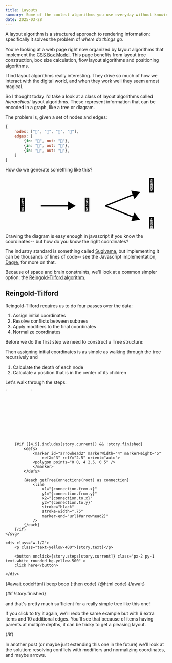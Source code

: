 ```yaml
---
title: Layouts
summary: Some of the coolest algorithms you use everyday without knowing it
date: 2025-03-28
---
```


<script>
    import { Tween } from "svelte/motion"
    import { fade } from "svelte/transition"
    import { codeToHtml } from 'shiki'

    // Tree node structure
    class TreeNode {
        x = $state(new Tween(0)) // x-coordinate for drawing
        y = $state(new Tween(0)) // y-coordinate for drawing
        mod = $state(0) // modifier for shifting subtrees
        constructor(value) {
            this.value = value;
            this.children = [];
        }
        
        addChild(child) {
            this.children.push(child);
            return child;
        }
    }

    // First pass: assign y-coordinates based on depth
    const assignDepth = (node, depth = 0, levelHeight = 30) => {
        // Set vertical position based on depth
        node.y.target = depth * levelHeight;

        // Process all children recursively
        node.children.forEach(child => {
            assignDepth(child, depth + 1, levelHeight);
        });
    };

    // Second pass: assign x-coordinates
    const assignXPositions = (node, nextLeafPosition, leafHorizontalSpacing) => {
        node.x.target = nextLeafPosition
        nextLeafPosition += leafHorizontalSpacing
        
        // Process all children recursively first
        node.children.forEach((child, i) => {
            assignXPositions(child, nextLeafPosition*(i+1), leafHorizontalSpacing);
        });
    };

    const centerNodesBasedOnChildren = (node) => {
        // First process all children recursively
        node.children.forEach(child => {
            centerNodesBasedOnChildren(child);
        });
        
        // Then position this node at the center of its children
        const firstChild = node.children[0];
        const lastChild = node.children[node.children.length - 1];
        
        if (firstChild) {
            node.x.target = (firstChild.x.target + lastChild.x.target) / 2;
        }
    };



    const sampleData = {
        nodes: ["🐄", "🥛", "🧀", "🧈"],
        edges: [
            {in: "🐄", out: "🥛"},
            {in: "🥛", out: "🧀"},
            {in: "🥛", out: "🧈"},
        ]
    }

    function printTree(node, depth = 0) {
        // Create indentation based on depth
        const indent = '  '.repeat(depth);
        
        // Print current node
        console.log(`${indent}${node.value}`);

        // Recursively print children
        for (const child of node.children) {
            printTree(child, depth + 1);
        }
    }


    function buildTree(data) {
        // Create a map to store nodes for quick access
        const nodeMap = new Map();
        
        // Create TreeNode objects for each node
        data.nodes.forEach(nodeValue => {
            nodeMap.set(nodeValue, new TreeNode(nodeValue));
        });
        
        // Track which nodes are children (to identify the root)
        const childNodes = new Set();
        
        // Connect nodes based on edges
        data.edges.forEach(edge => {
            const parent = nodeMap.get(edge.in);
            const child = nodeMap.get(edge.out);
            
            if (parent && child) {
                parent.addChild(child);
                childNodes.add(edge.out);
            }
        });
        
        // Find root node (node that isn't a child of any other node)
        let root = null;
        for (const nodeValue of data.nodes) {
            if (!childNodes.has(nodeValue)) {
                root = nodeMap.get(nodeValue);
                break;
            }
        }
        
        return root;
    }

    function walkTree(node) {
        // Start with current node
        let elements = [node]

        // Recursively add children
        for (const child of node.children) {
            for (const el of walkTree(child)){
                elements.push(el)
            }
        }
        
        return elements;
    }

    function getTreeConnections(node) {
        let connections = [];
        
        // Add connections between this node and its children
        for (const child of node.children) {
            connections.push({
                from: { x: node.x.target, y: node.y.target },
                to: { x: child.x.target, y: child.y.target },
                parent: node,
                child: child
            });
            
            // Recursively get connections from children
            const childConnections = getTreeConnections(child);
            connections = connections.concat(childConnections);
        }
        
        return connections;
    }

    // Build the tree
    let root = $state(buildTree(sampleData))

    let step = $state(0)
    let story = $state({
        current: 0,
        finished: false,
        code: `
class TreeNode {
    constructor(value) {
        this.value = value;
        this.children = [];
        this.x = 0;  // x-coordinate for drawing
        this.y = 0;  // y-coordinate for drawing
        this.mod = 0; // modifier for shifting subtrees
    }

    addChild(child) {
        this.children.push(child);
        return child;
    }
}
`,
        text: "We start with our nodes all piled up on top of each other. The first step is to calculate *depth*.",
        steps: {
            0: () => {
                    assignDepth(root)
                    story.current++
                    story.text = story.finished 
                    ? "We add height for each level of the tree, but the levels are now less obvious since for instance 🫕 (fondue) has both 🥛 (depth 2) and 🧀 (depth 3) as parents."
                    : "We start with the root node and walk the tree, adding a bit of height for each level of the tree."

                    
                    story.code = `
// First pass: assign y-coordinates based on depth
const assignDepth = (node, depth = 0, levelHeight = 30) => {
    // Set vertical position based on depth
    node.y.target = depth * levelHeight;
    
    // Process all children recursively
    node.children.forEach(child => {
        assignDepth(child, child.y.target / levelHeight + depth + 1, levelHeight);
    });
};
`
            },
            1: () => {
                assignXPositions(root, 0, 20)
                story.current++
                story.text = "Then we walk the tree to space out the nodes in a naive way: every element goes a little bit further right than the last one."
                story.code = `
// Second pass: assign x-coordinates
const assignXPositions = (node, nextLeafPosition, leafHorizontalSpacing) => {
    node.x.target = nextLeafPosition
    nextLeafPosition += leafHorizontalSpacing
    
    // Process all children recursively first
    node.children.forEach((child, i) => {
        assignXPositions(child, nextLeafPosition*(i+1), leafHorizontalSpacing);
    });
};
`
            },
            2: () => {
                centerNodesBasedOnChildren(root)
                story.current++
                story.text = "Then we go back and put each node in the middle of its children, giving an orderly appearance to the layout."
                story.code = `
const centerNodesBasedOnChildren = (node) => {
    // First process all children recursively
    node.children.forEach(child => {
        centerNodesBasedOnChildren(child);
    });
    
    // Then position this node at the center of its children
    const firstChild = node.children[0];
    const lastChild = node.children[node.children.length - 1];
    
    if (firstChild) {
        node.x.target = (firstChild.x.target + lastChild.x.target) / 2;
    }
};
`
            },
            3: () => {
                story.current++
                story.text = story.finished ? "Not doing arrows this time." : "Add some arrows and voila, we have a reasonable simple layout."
                story.code = `
function getTreeConnections(node) {
    let connections = [];
    
    // Add connections between this node and its children
    for (const child of node.children) {
        connections.push({
            from: { x: node.x.target, y: node.y.target },
            to: { x: child.x.target, y: child.y.target },
            parent: node,
            child: child
        });
        
        // Recursively get connections from children
        const childConnections = getTreeConnections(child);
        connections = connections.concat(childConnections);
    }
    
    return connections;
}
`
            },
            4: () => {
                story.code = ""
                story.current++
                story.text = "Start over?"
            },
            5: () => {
                story.code = `
const sampleData2 = {
    nodes: ["🐄", "🥛", "🧀", "🧈", "🍦", "🍕", "🥞", "🎂", "🥪", "🌾", "🍞", "🫕"],
    edges: [
        {in: "🐄", out: "🥛"},
        {in: "🥛", out: "🧀"},
        {in: "🥛", out: "🧈"},
        {in: "🥛", out: "🍦"},
        {in: "🧀", out: "🍕"},
        {in: "🧈", out: "🥞"},
        {in: "🧈", out: "🎂"},
        {in: "🧀", out: "🥪"},
        {in: "🍦", out: "🎂"},
        {in: "🐄", out: "🧈"},
        {in: "🐄", out: "🧀"},
        {in: "🧀", out: "🎂"},
        {in: "🥛", out: "🥪"},
        {in: "🍦", out: "🥞"},
        {in: "🌾", out: "🍞"},
        {in: "🍞", out: "🍕"},
        {in: "🍞", out: "🥪"},
        {in: "🍞", out: "🎂"},
        {in: "🥛", out: "🫕"},
        {in: "🧀", out: "🫕"}
    ]
};
`
                root = story.finished ? buildTree(sampleData) : buildTree(sampleData2)
                story.text = story.finished ? "Back to the beginning" : "Let's make it a little harder"
                viewBoxXMax.target = viewBoxXMax.target == 400 ? 100 : 400
                story.current = 0
                story.finished = !story.finished
            }
            
        }
    })

    let codeHtml = $derived(codeToHtml(story.code, {
        lang: 'javascript',
        theme: 'nord'
    }))

    const sampleData2 = {
        nodes: ["🐄", "🥛", "🧀", "🧈", "🍦", "🍕", "🥞", "🎂", "🥪", "🌾", "🍞", "🫕"],
        edges: [
            {in: "🐄", out: "🥛"},
            {in: "🥛", out: "🧀"},
            {in: "🥛", out: "🧈"},
            {in: "🥛", out: "🍦"},
            {in: "🧀", out: "🍕"},
            {in: "🧈", out: "🥞"},
            {in: "🧈", out: "🎂"},
            {in: "🧀", out: "🥪"},
            {in: "🍦", out: "🎂"},
            {in: "🐄", out: "🧈"},
            {in: "🐄", out: "🧀"},
            {in: "🧀", out: "🎂"},
            {in: "🥛", out: "🥪"},
            {in: "🍦", out: "🥞"},
            {in: "🌾", out: "🍞"},
            {in: "🍞", out: "🍕"},
            {in: "🍞", out: "🥪"},
            {in: "🍞", out: "🎂"},
            {in: "🥛", out: "🫕"},
            {in: "🧀", out: "🫕"}
        ]
    };

    let viewBoxXMax = $state(new Tween(100))
    let viewBoxYMax = $state(new Tween(150))
</script>

A layout algorithm is a structured approach to rendering information: specifically it solves the problem of *where do things go*.

You're looking at a web page right now organized by layout algorithms that implement the [CSS Box Model](https://developer.mozilla.org/en-US/docs/Learn_web_development/Core/Styling_basics/Box_model). This page benefits from layout tree construction, box size calculation, flow layout algorithms and positioning algorithms.

I find layout algorithms really interesting. They drive so much of how we interact with the digital world, and when they work well they seem amost magical.

So I thought today I'd take a look at a class of layout algorithms called _hierarchical_ layout algorithms. These represent information that can be encoded in a graph, like a tree or diagram.

The problem is, given a set of nodes and edges:

```js
{
    nodes: ["🐄", "🥛", "🧀", "🧈"],
    edges: [
        {in: "🐄", out: "🥛"},
        {in: "🥛", out: "🧀"},
        {in: "🥛", out: "🧈"},
    ]
}
```

How do we generate something like this?


<svg class="w-1/2 mx-auto" viewBox="30 0 250 80">
    <defs>
        <marker id="arrowhead" markerWidth="6" markerHeight="7" 
                refX="4" refY="3.5" orient="auto">
        <polygon points="0 0, 6 3.5, 0 7" />
        </marker>
    </defs>
    <text x="50" y="50" font-size="20">🐄</text>
    <text x="150" y="50" font-size="20">🥛</text>
    <text x="250" y="20" font-size="20">🧀</text>
    <text x="250" y="80" font-size="20">🧈</text>
    <line x1="85" y1="45" x2="135" y2="45" style="stroke:rgb(0,0,0);stroke-width:2" marker-end="url(#arrowhead)"/>
    <line x1="185" y1="45" x2="235" y2="25" style="stroke:rgb(0,0,0);stroke-width:2" marker-end="url(#arrowhead)"/>
    <line x1="185" y1="45" x2="235" y2="65" style="stroke:rgb(0,0,0);stroke-width:2" marker-end="url(#arrowhead)"/>
</svg>

Drawing the diagram is easy enough in javascript if you know the coordinates-- but how do you know the right coordinates?

The industry standard is something called [Sugiyama](https://en.wikipedia.org/wiki/Layered_graph_drawing), but implementing it can be thousands of lines of code-- see the Javascript implementation, [Dagre](https://github.com/dagrejs/dagre), for more on that.

Because of space and brain constraints, we'll look at a common simpler option: the [Reingold-Tilford algorithm](https://reingold.co/tidier-drawings.pdf).

## Reingold-Tilford

Reingold-Tilford requires us to do four passes over the data:

1. Assign initial coordinates
2. Resolve conflicts between subtrees
3. Apply modifiers to the final coordinates
4. Normalize coordinates

Before we do the first step we need to construct a Tree structure:

Then assigning initial coordinates is as simple as walking through the tree recursively and 

1. Calculate the depth of each node
2. Calculate a position that is in the center of its children

Let's walk through the steps:

<span class="bg-gray-200"></span>
<div class="flex gap-6">
    <svg style="height: {story.finished ? 20 : 15}rem;" class="transition-all flex-grow" viewBox="0 -50 {viewBoxXMax.current} {viewBoxYMax.current}">
        {#each walkTree(root) as node}
            <text x={node.x.current} y={node.y.current}>{node.value}</text>
        {/each}

        {#if ([4,5].includes(story.current)) && !story.finished}
            <defs>
                <marker id="arrowhead2" markerWidth="4" markerHeight="5" 
                    refX="3" refY="2.5" orient="auto">
                <polygon points="0 0, 4 2.5, 0 5" />
                </marker>
            </defs>

            {#each getTreeConnections(root) as connection}
                <line 
                    x1="{connection.from.x}" 
                    y1="{connection.from.y}" 
                    x2="{connection.to.x}" 
                    y2="{connection.to.y}" 
                    stroke="black" 
                    stroke-width=".75" 
                    marker-end="url(#arrowhead2)" 
                />
            {/each}
        {/if}
    </svg>

    <div class="w-1/2">
        <p class="text-yellow-400">{story.text}</p>

        <button onclick={story.steps[story.current]} class="px-2 py-1 text-white rounded bg-yellow-500" >
        click here</button>

    </div>
</div>

<div transition:fade class="hidden md:flex w-full bg-[#2e3440ff] min-h-[20rem] rounded">
    {#await codeHtml}
        beep boop
    {:then code}
        {@html code}
    {/await}
</div>

{#if !story.finished}

and that's pretty much sufficient for a really simple tree like this one!

If you click to try it again, we'll redo the same example but with 6 extra items and 10 additional edges. You'll see that because of items having parents at multiple depths, it can be tricky to get a pleasing layout.

{/if}

In another post (or maybe just extending this one in the future) we'll look at the solution: resolving conflicts with modifiers and normalizing coordinates, and maybe arrows.
